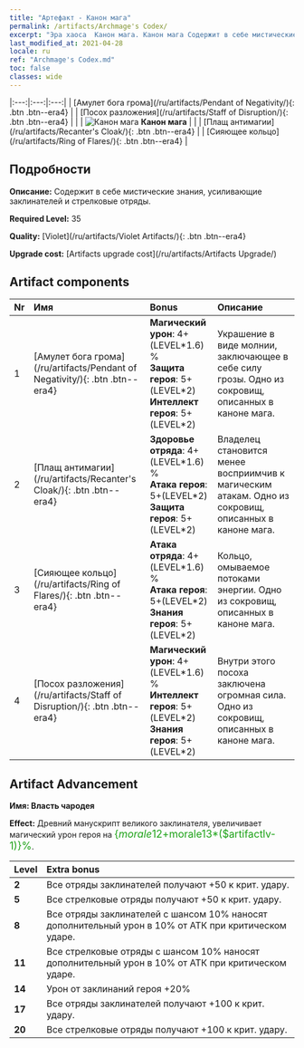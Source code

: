 ```yaml
---
title: "Артефакт - Канон мага"
permalink: /artifacts/Archmage's Codex/
excerpt: "Эра хаоса  Канон мага. Канон мага Содержит в себе мистические знания, усиливающие заклинателей и стрелковые отряды."
last_modified_at: 2021-04-28
locale: ru
ref: "Archmage's Codex.md"
toc: false
classes: wide
---
```


  |:---:|:---:|:---:| 
  |  [Амулет бога грома](/ru/artifacts/Pendant of Negativity/){: .btn .btn--era4} |   |  [Посох разложения](/ru/artifacts/Staff of Disruption/){: .btn .btn--era4} | 
  |   | ![Канон мага](/images/t/icon_artifact_34.png) **Канон мага** |  | 
  |  [Плащ антимагии](/ru/artifacts/Recanter's Cloak/){: .btn .btn--era4} |   |  [Сияющее кольцо](/ru/artifacts/Ring of Flares/){: .btn .btn--era4} | 


## Подробности

 **Описание:** Содержит в себе мистические знания, усиливающие заклинателей и стрелковые отряды.

 **Required Level:** 35

 **Quality:** [Violet](/ru/artifacts/Violet Artifacts/){: .btn .btn--era4}

 **Upgrade cost:** [Artifacts upgrade cost](/ru/artifacts/Artifacts Upgrade/)



## Artifact components

  | Nr |    Имя    |   Bonus | Описание | 
  |:---|:-----------|:--------|:------------| 
  | 1 | [Амулет бога грома](/ru/artifacts/Pendant of Negativity/){: .btn .btn--era4} | **Магический урон**: 4+(LEVEL\*1.6) %<br/>**Защита героя**: 5+(LEVEL\*2)<br/>**Интеллект героя**: 5+(LEVEL\*2) | Украшение в виде молнии, заключающее в себе силу грозы. Одно из сокровищ, описанных в каноне мага. | 
  | 2 | [Плащ антимагии](/ru/artifacts/Recanter's Cloak/){: .btn .btn--era4} | **Здоровье отряда**: 4+(LEVEL\*1.6) %<br/>**Атака героя**: 5+(LEVEL\*2)<br/>**Защита героя**: 5+(LEVEL\*2) | Владелец становится менее восприимчив к магическим атакам. Одно из сокровищ, описанных в каноне мага. | 
  | 3 | [Сияющее кольцо](/ru/artifacts/Ring of Flares/){: .btn .btn--era4} | **Атака отряда**: 4+(LEVEL\*1.6) %<br/>**Атака героя**: 5+(LEVEL\*2)<br/>**Знания героя**: 5+(LEVEL\*2) | Кольцо, омываемое потоками энергии. Одно из сокровищ, описанных в каноне мага. | 
  | 4 | [Посох разложения](/ru/artifacts/Staff of Disruption/){: .btn .btn--era4} | **Магический урон**: 4+(LEVEL\*1.6) %<br/>**Интеллект героя**: 5+(LEVEL\*2)<br/>**Знания героя**: 5+(LEVEL\*2) | Внутри этого посоха заключена огромная сила. Одно из сокровищ, описанных в каноне мага. | 


## Artifact Advancement

 **Имя: Власть чародея**

 **Effect:** Древний манускрипт великого заклинателя, увеличивает магический урон героя на <span style="color: #1ca216;font-size:18px">{$morale12+$morale13*($artifactlv-1)}%</span>.

  |  Level  |    Extra bonus  | 
  |:--------|:----------------| 
  | **2** | Все отряды заклинателей получают +50 к крит. удару. | 
  | **5** | Все стрелковые отряды получают +50 к крит. удару. | 
  | **8** | Все отряды заклинателей с шансом 10% наносят дополнительный урон в 10% от АТК при критическом ударе. | 
  | **11** | Все стрелковые отряды с шансом 10% наносят дополнительный урон в 10% от АТК при критическом ударе. | 
  | **14** | Урон от заклинаний героя +20% | 
  | **17** | Все отряды заклинателей получают +100 к крит. удару. | 
  | **20** | Все стрелковые отряды получают +100 к крит. удару. | 
